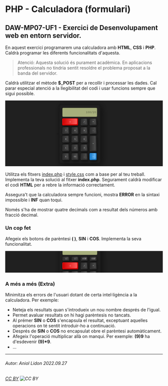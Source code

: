 # PHP - Calculadora (formulari)
## DAW-MP07-UF1 - Exercici de Desenvolupament web en entorn servidor.
En aquest exercici programarem una calculadora amb **HTML**, **CSS** i **PHP**. Caldrà programar les diferents funcionalitats d'aquesta.
 
>Atenció: Aquesta solució és purament acadèmica. En aplicacions professionals no tindria sentit resoldre el problema proposat a la banda del servidor.
 
Caldrà utilitzar el mètode **$_POST** per a recollir i processar les dades. Cal parar especial atenció a la llegibilitat del codi i usar funcions sempre que sigui possible.
 
![Calculadora](im/calc.png)
 
Utilitza els fitxers [index.php](index.php) i [style.css](style.css) com a base per al teu treball. Implementa la teva solució al fitxer **index.php**.
Segurament caldrà modificar el codi **HTML** per a rebre la informació correctament.
 
Assegura't que la calculadora sempre funcioni, mostra **ERROR** en la sintaxi impossible i **INF** quan toqui.
 
Només s'ha de mostrar quatre decimals com a resultat dels números amb fracció decimal.
 
### Un cop fet
 
Afegeix els botons de parèntesi **( )**, **SIN** i **COS**. Implementa la seva funcionalitat.
 
![Calculadora Retall](im/calc_extra.png)
 
### A més a més (Extra)
 
Minimitza els errors de l'usuari dotant de certa intel·ligència a la calculadora. Per exemple:
+ Neteja els resultats quan s'introdueix un nou nombre després de l'igual.
+ Permet avaluar resultats on hi hagi parèntesis no tancats.
+ Al prémer **SIN** o **COS** s'encapsula el resultat, exceptuant aquelles operacions on té sentit introduir-ho a continuació.
+ Després de  **SIN** o **COS** no encapsulat obre el parèntesi automàticament.
+ Afegeix l'operació multiplicar allà on manqui. Per exemple: **(9)9** ha d'esdevenir **(9)\*9**.
+ ...
 
 
 
---
###### Autor: Aniol Lidon 2022.09.27
###### [CC BY](https://creativecommons.org/licenses/by/4.0/) ![CC BY](https://licensebuttons.net/l/by/3.0/80x15.png)

